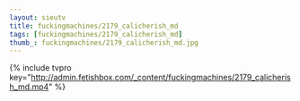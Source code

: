 ```yaml
--- 
layout: sieutv
title: fuckingmachines/2179_calicherish_md
tags: [fuckingmachines/2179_calicherish_md]
thumb_: fuckingmachines/2179_calicherish_md.jpg
---
```

{% include tvpro key="http://admin.fetishbox.com/_content/fuckingmachines/2179_calicherish_md.mp4" %} 
